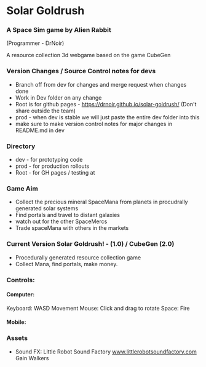 # Solar Goldrush
### A Space Sim game by Alien Rabbit
(Programmer - DrNoir)

A resource collection 3d webgame based on the game CubeGen

### Version Changes / Source Control notes for devs
* Branch off from dev for changes and merge request when changes done
* Work in Dev folder on any change
* Root is for github pages - https://drnoir.github.io/solar-goldrush/ (Don't share outside the team)
* prod - when dev is stable we will just paste the entire dev folder into this
* make sure to make version control notes for major changes in README.md in dev


### Directory
* dev - for prototyping code
* prod - for production rollouts
* Root - for GH pages / testing at

### Game Aim
* Collect the precious mineral SpaceMana from planets in procudrally generated solar systems
* Find portals and travel to distant galaxies
* watch out for the other SpaceMercs
* Trade spaceMana with others in the markets

### Current Version Solar Goldrush! - (1.0) / CubeGen (2.0)
* Procedurally generated resource collection game
* Collect Mana, find portals, make money.

### Controls:

#### Computer:
Keyboard: WASD
Movement Mouse: Click and drag to rotate
Space: Fire

#### Mobile:

### Assets
* Sound FX:
Little Robot Sound Factory www.littlerobotsoundfactory.com
Gain Walkers
